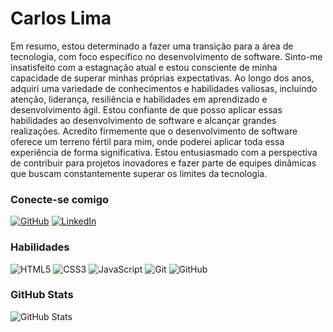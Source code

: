 # Carlos Lima

Em resumo, estou determinado a fazer uma transição para a área de tecnologia, com foco específico no desenvolvimento de software. Sinto-me insatisfeito com a estagnação atual e estou consciente de minha capacidade de superar minhas próprias expectativas. Ao longo dos anos, adquiri uma variedade de conhecimentos e habilidades valiosas, incluindo atenção, liderança, resiliência e habilidades em aprendizado e desenvolvimento ágil. Estou confiante de que posso aplicar essas habilidades ao desenvolvimento de software e alcançar grandes realizações.
Acredito firmemente que o desenvolvimento de software oferece um terreno fértil para mim, onde poderei aplicar toda essa experiência de forma significativa. Estou entusiasmado com a perspectiva de contribuir para projetos inovadores e fazer parte de equipes dinâmicas que buscam constantemente superar os limites da tecnologia.


### Conecte-se comigo

[![GitHub](https://img.shields.io/badge/-GitHub-FFFFFF?style=for-the-badge&logo=GitHub&logoColor=595959)](https://github.com/Carloslima-104)
[![LinkedIn](https://img.shields.io/badge/-LinkedIn-FFFFFF?style=for-the-badge&logo=linkedin&logoColor=3d8cdb)](https://www.linkedin.com/in/carloslima104/)

### Habilidades

![HTML5](https://img.shields.io/badge/HTML-ffffff?style=for-the-badge&logo=html5&logoColor=html5)
![CSS3](https://img.shields.io/badge/CSS3-ffffff?style=for-the-badge&logo=css3&logoColor=595959)
![JavaScript](https://img.shields.io/badge/JavaScript-ffffff?style=for-the-badge&logo=javascript&logoColor=jscript)
![Git](https://img.shields.io/badge/Git-ffffff?style=for-the-badge&logo=git&logoColor=git)
![GitHub](https://img.shields.io/badge/GitHub-ffffff?style=for-the-badge&logo=github&logoColor=595959)

### GitHub Stats

![GitHub Stats](https://github-readme-stats.vercel.app/api?username=carloslima-104&theme=transparent&bg_color=fff&border_color=3d8cdb&show_icons=true&icon_color=595959&title_color=595959&text_color=000&hide_title=true&hide=stars)
